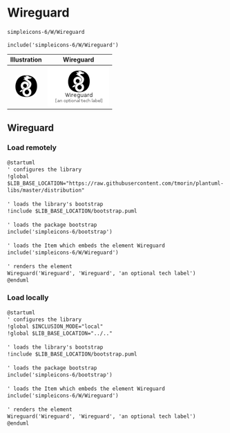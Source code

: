 # Wireguard


```text
simpleicons-6/W/Wireguard
```

```text
include('simpleicons-6/W/Wireguard')
```



| Illustration | Wireguard |
| :---: | :---: |
| ![illustration for Illustration](../../simpleicons-6/W/Wireguard.png) | ![illustration for Wireguard](../../simpleicons-6/W/Wireguard.Local.png) |




## Wireguard

### Load remotely
```plantuml
@startuml
' configures the library
!global $LIB_BASE_LOCATION="https://raw.githubusercontent.com/tmorin/plantuml-libs/master/distribution"

' loads the library's bootstrap
!include $LIB_BASE_LOCATION/bootstrap.puml

' loads the package bootstrap
include('simpleicons-6/bootstrap')

' loads the Item which embeds the element Wireguard
include('simpleicons-6/W/Wireguard')

' renders the element
Wireguard('Wireguard', 'Wireguard', 'an optional tech label')
@enduml
```

### Load locally
```plantuml
@startuml
' configures the library
!global $INCLUSION_MODE="local"
!global $LIB_BASE_LOCATION="../.."

' loads the library's bootstrap
!include $LIB_BASE_LOCATION/bootstrap.puml

' loads the package bootstrap
include('simpleicons-6/bootstrap')

' loads the Item which embeds the element Wireguard
include('simpleicons-6/W/Wireguard')

' renders the element
Wireguard('Wireguard', 'Wireguard', 'an optional tech label')
@enduml
```

